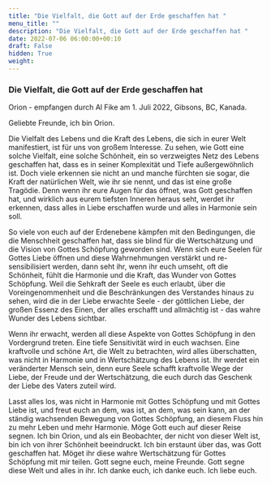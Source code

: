 ```yaml
---
title: "Die Vielfalt, die Gott auf der Erde geschaffen hat "
menu_title: ""
description: "Die Vielfalt, die Gott auf der Erde geschaffen hat "
date: 2022-07-06 06:00:00+00:10
draft: False
hidden: True
weight:
---
```

### Die Vielfalt, die Gott auf der Erde geschaffen hat 

Orion - empfangen durch Al Fike am 1. Juli 2022, Gibsons, BC, Kanada.

Geliebte Freunde, ich bin Orion.

Die Vielfalt des Lebens und die Kraft des Lebens, die sich in eurer Welt manifestiert, ist für uns von großem Interesse. Zu sehen, wie Gott eine solche Vielfalt, eine solche Schönheit, ein so verzweigtes Netz des Lebens geschaffen hat, dass es in seiner Komplexität und Tiefe außergewöhnlich ist. Doch viele erkennen sie nicht an und manche fürchten sie sogar, die Kraft der natürlichen Welt, wie ihr sie nennt, und das ist eine große Tragödie. Denn wenn ihr eure Augen für das öffnet, was Gott geschaffen hat, und wirklich aus eurem tiefsten Inneren heraus seht, werdet ihr erkennen, dass alles in Liebe erschaffen wurde und alles in Harmonie sein soll.

So viele von euch auf der Erdenebene kämpfen mit den Bedingungen, die die Menschheit geschaffen hat, dass sie blind für die Wertschätzung und die Vision von Gottes Schöpfung geworden sind. Wenn sich eure Seelen für Gottes Liebe öffnen und diese Wahrnehmungen verstärkt und re-sensibilisiert werden, dann seht ihr, wenn ihr euch umseht, oft die Schönheit, fühlt die Harmonie und die Kraft, das Wunder von Gottes Schöpfung. Weil die Sehkraft der Seele es euch erlaubt, über die Voreingenommenheit und die Beschränkungen des Verstandes hinaus zu sehen, wird die in der Liebe erwachte Seele - der göttlichen Liebe, der großen Essenz des Einen, der alles erschafft und allmächtig ist - das wahre Wunder des Lebens sichtbar.

Wenn ihr erwacht, werden all diese Aspekte von Gottes Schöpfung in den Vordergrund treten. Eine tiefe Sensitivität wird in euch wachsen. Eine kraftvolle und schöne Art, die Welt zu betrachten, wird alles überschatten, was nicht in Harmonie und in Wertschätzung des Lebens ist. Ihr werdet ein veränderter Mensch sein, denn eure Seele schafft kraftvolle Wege der Liebe, der Freude und der Wertschätzung, die euch durch das Geschenk der Liebe des Vaters zuteil wird.

Lasst alles los, was nicht in Harmonie mit Gottes Schöpfung und mit Gottes Liebe ist, und freut euch an dem, was ist, an dem, was sein kann, an der ständig wachsenden Bewegung von Gottes Schöpfung, an diesem Fluss hin zu mehr Leben und mehr Harmonie. Möge Gott euch auf dieser Reise segnen. Ich bin Orion, und als ein Beobachter, der nicht von dieser Welt ist, bin ich von ihrer Schönheit beeindruckt. Ich bin erstaunt über das, was Gott geschaffen hat. Möget ihr diese wahre Wertschätzung für Gottes Schöpfung mit mir teilen. Gott segne euch, meine Freunde. Gott segne diese Welt und alles in ihr. Ich danke euch, ich danke euch. Ich liebe euch.

